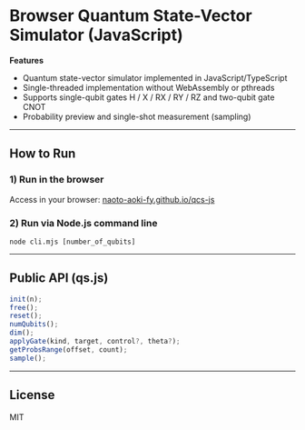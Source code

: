 # Browser Quantum State-Vector Simulator (JavaScript)

**Features**

- Quantum state-vector simulator implemented in JavaScript/TypeScript
- Single-threaded implementation without WebAssembly or pthreads
- Supports single-qubit gates H / X / RX / RY / RZ and two-qubit gate CNOT
- Probability preview and single-shot measurement (sampling)

---

## How to Run

### 1) Run in the browser

Access in your browser: [naoto-aoki-fy.github.io/qcs-js](https://naoto-aoki-fy.github.io/qcs-js/)


### 2) Run via Node.js command line

```
node cli.mjs [number_of_qubits]
```

---

## Public API (qs.js)

```javascript
init(n);
free();
reset();
numQubits();
dim();
applyGate(kind, target, control?, theta?);
getProbsRange(offset, count);
sample();
```

---

## License

MIT

